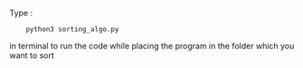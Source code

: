 Type :

        python3 sorting_algo.py

in terminal to run the code while placing the program in the folder which you want to sort
